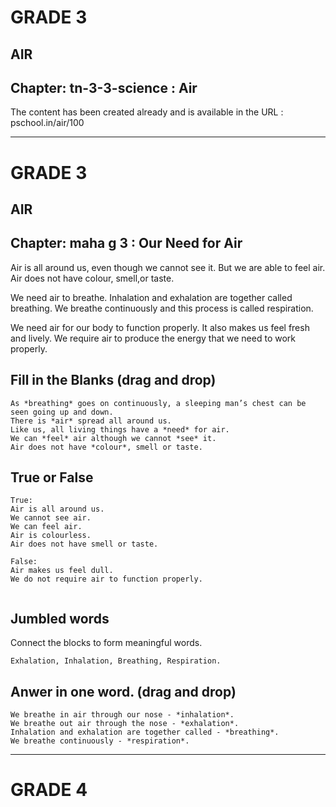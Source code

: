 # GRADE 3

## AIR
 
## Chapter: tn-3-3-science : Air

The content has been created already and is available in the URL : pschool.in/air/100 

************************************************************************************************************************************


# GRADE 3

## AIR

## Chapter: maha g 3 : Our Need for Air

Air is all around us, even though we cannot see it. But we are able to feel air. Air does not have colour, smell,or taste.

We need air to breathe. Inhalation and exhalation are together called breathing. We breathe continuously and this process is called respiration.

We need air for our body to function properly. It also makes us feel fresh and lively. We require air to produce the energy that we need to work properly.


## Fill in the Blanks (drag and drop)

```
As *breathing* goes on continuously, a sleeping man’s chest can be seen going up and down.
There is *air* spread all around us.
Like us, all living things have a *need* for air.
We can *feel* air although we cannot *see* it.
Air does not have *colour*, smell or taste.

```

## True or False

```
True:
Air is all around us.
We cannot see air.
We can feel air.
Air is colourless.
Air does not have smell or taste.

False:
Air makes us feel dull.
We do not require air to function properly.
 
```
## Jumbled words

Connect the blocks to form meaningful words.

```
Exhalation, Inhalation, Breathing, Respiration.

```
## Anwer in one word. (drag and drop)

```
We breathe in air through our nose - *inhalation*.
We breathe out air through the nose - *exhalation*.
Inhalation and exhalation are together called - *breathing*.
We breathe continuously - *respiration*.

```

***********************************************************************************************************************************

# GRADE 4
